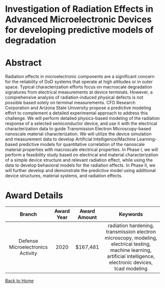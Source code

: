 
Investigation of Radiation Effects in Advanced Microelectronic Devices for developing predictive models of degradation
======================================================================================================================

# Abstract


Radiation effects in microelectronic components are a significant concern for the reliability of DoD systems that operate at high altitudes or in outer space. Typical characterization efforts focus on macroscale degradation signatures from electrical measurements at device terminals. However, a comprehensive analysis of radiation-induced physical defects is not possible based solely on terminal measurements. CFD Research Corporation and Arizona State University propose a predictive modeling effort to complement a detailed experimental approach to address this challenge. We will perform detailed physics-based modeling of the radiation response of a selected semiconductor device, and use it with the electrical characterization data to guide Transmission Electron Microscopy-based nanoscale material characterization. We will utilize the device simulation and measurement data to develop Artificial Intelligence/Machine Learning-based predictive models for quantitative correlation of the nanoscale material properties with macroscale electrical properties. In Phase I, we will perform a feasibility study based on electrical and material characterization of a simple device structure and relevant radiation effect, while using the data to develop behavioral models for the radiation effects. In Phase II, we will further develop and demonstrate the predictive model using additional device structures, material systems, and radiation effects.  

# Award Details

|Branch|Award Year|Award Amount|Keywords|
| :---: | :---: | :---: | :---: |
|Defense Microelectronics Activity|2020|$167,481|radiation hardening, transmission electron microscopy, modeling, electrical testing, machine learning, artificial intelligence, electronic devices, tcad modeling|
  
  


[Back to Home](https://github.com/chrischow/dod_sbir_awards/Reports/JT/#611)
